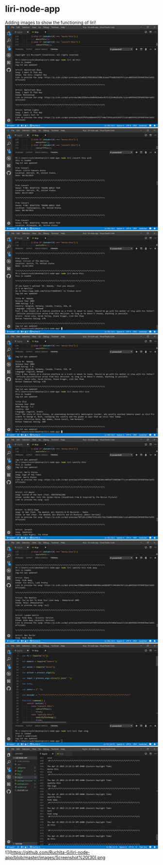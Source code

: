 # liri-node-app
Adding images to show the functioning of liri!
![](https://github.com/Ruchita-G/liri-node-app/blob/master/images/Screenshot%20(22).png)
![](https://github.com/Ruchita-G/liri-node-app/blob/master/images/Screenshot%20(23).png)
![](https://github.com/Ruchita-G/liri-node-app/blob/master/images/Screenshot%20(24).png)
![](https://github.com/Ruchita-G/liri-node-app/blob/master/images/Screenshot%20(25).png)
![](https://github.com/Ruchita-G/liri-node-app/blob/master/images/Screenshot%20(26).png)
![](https://github.com/Ruchita-G/liri-node-app/blob/master/images/Screenshot%20(27).png)
![](https://github.com/Ruchita-G/liri-node-app/blob/master/images/Screenshot%20(28).png)
![](https://github.com/Ruchita-G/liri-node-app/blob/master/images/Screenshot%20(29).png)
![](https://github.com/Ruchita-G/liri-node-app/blob/master/images/Screenshot%20(30).png
